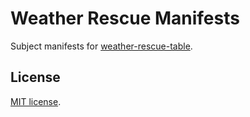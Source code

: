 Weather Rescue Manifests
========================

Subject manifests for [weather-rescue-table](https://github.com/sktw/weather-rescue-table).

License
-------

[MIT license](LICENSE).
